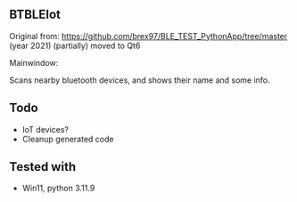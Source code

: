 ## BTBLEIot

Original from: https://github.com/brex97/BLE_TEST_PythonApp/tree/master (year 2021)
(partially) moved to Qt6


Mainwindow: 

Scans nearby bluetooth devices, and shows  their name and some info.



## Todo

* IoT devices?
* Cleanup generated code




## Tested with

* Win11, python 3.11.9


